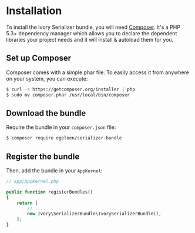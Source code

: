 # Installation

To install the Ivory Serializer bundle, you will need [Composer](http://getcomposer.org).  It's a PHP 5.3+ dependency 
manager which allows you to declare the dependent libraries your project needs and it will install & autoload them for 
you.

## Set up Composer

Composer comes with a simple phar file. To easily access it from anywhere on your system, you can execute:

``` bash
$ curl -s https://getcomposer.org/installer | php
$ sudo mv composer.phar /usr/local/bin/composer
```

## Download the bundle

Require the bundle in your `composer.json` file:

``` bash
$ composer require egeloen/serializer-bundle
```

## Register the bundle

Then, add the bundle in your `AppKernel`:

``` php
// app/AppKernel.php

public function registerBundles()
{
    return [
        // ...
        new Ivory\SerializerBundle\IvorySerializerBundle(),
    ];
}
```
